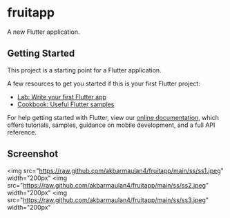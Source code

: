 # fruitapp

A new Flutter application.

## Getting Started

This project is a starting point for a Flutter application.

A few resources to get you started if this is your first Flutter project:

- [Lab: Write your first Flutter app](https://flutter.dev/docs/get-started/codelab)
- [Cookbook: Useful Flutter samples](https://flutter.dev/docs/cookbook)

For help getting started with Flutter, view our
[online documentation](https://flutter.dev/docs), which offers tutorials,
samples, guidance on mobile development, and a full API reference.

## Screenshot

<img src="https://raw.github.com/akbarmaulan4/fruitapp/main/ss/ss1.jpeg" width="200px"</img>
<img src="https://raw.github.com/akbarmaulan4/fruitapp/main/ss/ss2.jpeg" width="200px"</img>
<img src="https://raw.github.com/akbarmaulan4/fruitapp/main/ss/ss3.jpeg" width="200px"</img>
